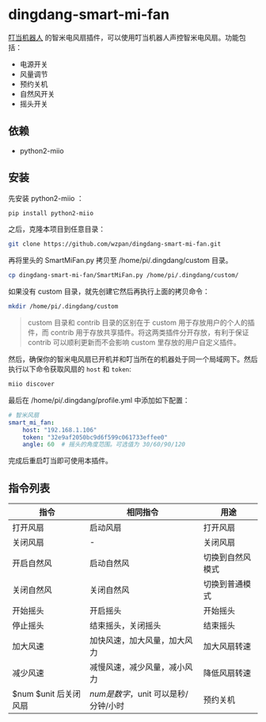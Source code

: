 # dingdang-smart-mi-fan

[叮当机器人](http://github.com/wzpan/dingdang-robot) 的智米电风扇插件，可以使用叮当机器人声控智米电风扇。功能包括：

* 电源开关
* 风量调节
* 预约关机
* 自然风开关
* 摇头开关

## 依赖

* python2-miio

## 安装

先安装 python2-miio ：

``` sh
pip install python2-miio
```

之后，克隆本项目到任意目录：

``` sh
git clone https://github.com/wzpan/dingdang-smart-mi-fan.git
```

再将里头的 SmartMiFan.py 拷贝至 /home/pi/.dingdang/custom 目录。

``` sh
cp dingdang-smart-mi-fan/SmartMiFan.py /home/pi/.dingdang/custom/
```

如果没有 custom 目录，就先创建它然后再执行上面的拷贝命令：

``` sh
mkdir /home/pi/.dingdang/custom
```

> custom 目录和 contrib 目录的区别在于 custom 用于存放用户的个人的插件，而 contrib 用于存放共享插件。将这两类插件分开存放，有利于保证 contrib 可以顺利更新而不会影响 custom 里存放的用户自定义插件。

然后，确保你的智米电风扇已开机并和叮当所在的机器处于同一个局域网下。然后执行以下命令获取风扇的 `host` 和  `token`:

``` sh
miio discover
```

最后在 /home/pi/.dingdang/profile.yml 中添加如下配置：

``` yml
# 智米风扇
smart_mi_fan:
    host: "192.168.1.106"
    token: "32e9af2050bc9d6f599c061733effee0"
    angle: 60  # 摇头的角度范围。可选值为 30/60/90/120
```

完成后重启叮当即可使用本插件。

## 指令列表

| 指令 | 相同指令  |  用途 |
| ---- | -------- | ----- |
| 打开风扇 | 启动风扇 | 打开风扇 |
| 关闭风扇 | - | 关闭风扇 |
| 开启自然风 | 启动自然风    | 切换到自然风模式 |
| 关闭自然风 | 关闭自然风    | 切换到普通模式 |
| 开始摇头 | 开启摇头    | 开始摇头 |
| 停止摇头 | 结束摇头，关闭摇头    | 结束摇头 |
| 加大风速 | 加快风速，加大风量，加大风力    | 加大风扇转速 |
| 减少风速 | 减慢风速，减少风量，减小风力    | 降低风扇转速 |
| $num $unit 后关闭风扇 | $num 是数字，$unit 可以是秒/分钟/小时  | 预约关机 |



